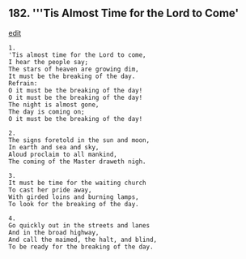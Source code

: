 
## 182.  '''Tis Almost Time for the Lord to Come'
[edit](https://docs.google.com/document/d/1Bw2vUVN9Db0cEi_SeDoOI9AwSgH0wCGb/edit?mode=html)




    1.
    'Tis almost time for the Lord to come,
    I hear the people say;
    The stars of heaven are growing dim,
    It must be the breaking of the day.
    Refrain:
    O it must be the breaking of the day!
    O it must be the breaking of the day!
    The night is almost gone,
    The day is coming on;
    O it must be the breaking of the day!

    2.
    The signs foretold in the sun and moon,
    In earth and sea and sky,
    Aloud proclaim to all mankind,
    The coming of the Master draweth nigh.

    3.
    It must be time for the waiting church
    To cast her pride away,
    With girded loins and burning lamps,
    To look for the breaking of the day.

    4.
    Go quickly out in the streets and lanes
    And in the broad highway,
    And call the maimed, the halt, and blind,
    To be ready for the breaking of the day.

